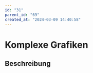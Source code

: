 ```yaml
---
id: "31"
parent_id: "69"
created_at: "2024-03-09 14:40:58"
---
```


# Komplexe Grafiken

## Beschreibung

